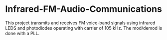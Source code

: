 # Infrared-FM-Audio-Communications
This project transmits and receives FM voice-band signals using infrared LEDS and photodiodes operating with carrier of 105 kHz. The mod/demod is done with a PLL.
